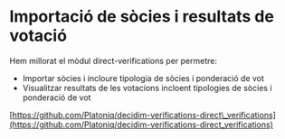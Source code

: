 # Importació de sòcies i resultats de votació

Hem millorat el mòdul direct-verifications per permetre:

* Importar sòcies i incloure tipologia de sòcies i ponderació de vot
* Visualitzar resultats de les votacions incloent tipologies de sòcies i ponderació de vot

[https://github.com/Platoniq/decidim-verifications-direct\_verifications](https://github.com/Platoniq/decidim-verifications-direct_verifications)

